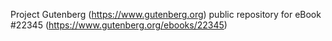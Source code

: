 Project Gutenberg (https://www.gutenberg.org) public repository for eBook #22345 (https://www.gutenberg.org/ebooks/22345)

